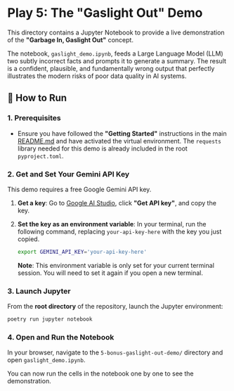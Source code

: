 # Play 5: The "Gaslight Out" Demo

This directory contains a Jupyter Notebook to provide a live demonstration of the **"Garbage In, Gaslight Out"** concept.

The notebook, `gaslight_demo.ipynb`, feeds a Large Language Model (LLM) two subtly incorrect facts and prompts it to generate a summary. The result is a confident, plausible, and fundamentally wrong output that perfectly illustrates the modern risks of poor data quality in AI systems.

## 🚀 How to Run

### 1. Prerequisites

* Ensure you have followed the **"Getting Started"** instructions in the main [README.md](../README.md) and have activated the virtual environment. The `requests` library needed for this demo is already included in the root `pyproject.toml`.

### 2. Get and Set Your Gemini API Key

This demo requires a free Google Gemini API key.

1.  **Get a key**: Go to [Google AI Studio](https://aistudio.google.com/), click **"Get API key"**, and copy the key.
2.  **Set the key as an environment variable**: In your terminal, run the following command, replacing `your-api-key-here` with the key you just copied.

    ```bash
    export GEMINI_API_KEY='your-api-key-here'
    ```
    **Note**: This environment variable is only set for your current terminal session. You will need to set it again if you open a new terminal.

### 3. Launch Jupyter

From the **root directory** of the repository, launch the Jupyter environment:

```bash
poetry run jupyter notebook
```

### 4. Open and Run the Notebook

In your browser, navigate to the `5-bonus-gaslight-out-demo/` directory and open `gaslight_demo.ipynb`.

You can now run the cells in the notebook one by one to see the demonstration.
